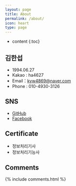 ```yaml
---
layout: page
title: About
permalink: /about/
icon: heart
type: page
---
```


* content
{:toc}

## 김한섭

* 1994.06.27  
* Kakao : ha4627  
* Email：kyw4869@naver.com  
* Phone : 010-4930-3126  

## SNS

* [GitHub](https://github.com/superbly)
* [Facebook](https://www.facebook.com/seob3126)


## Certificate

* 정보처리기사  
* 정보처리기능사  





## Comments

{% include comments.html %}
